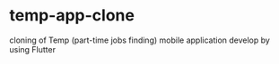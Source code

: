 # temp-app-clone
cloning of Temp (part-time jobs finding) mobile application develop by using Flutter
